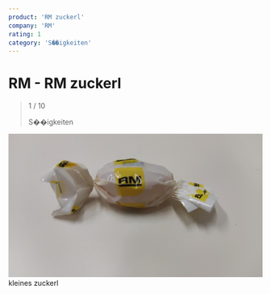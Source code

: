 ```yaml
---
product: 'RM zuckerl'
company: 'RM'
rating: 1
category: 'S��igkeiten'
---
```


# RM - RM zuckerl
>
> 1 / 10
>
> S��igkeiten

![RM zuckerl](assets\rm-rm-zuckerl-286b3c82-c17f-4ec5-b096-8fbc9ec575c1.jpg)
kleines zuckerl
